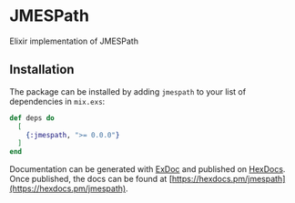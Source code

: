 # JMESPath

Elixir implementation of JMESPath

## Installation

The package can be installed by adding `jmespath` to your list of dependencies in `mix.exs`:

```elixir
def deps do
  [
    {:jmespath, ">= 0.0.0"}
  ]
end
```

Documentation can be generated with [ExDoc](https://github.com/elixir-lang/ex_doc)
and published on [HexDocs](https://hexdocs.pm). Once published, the docs can
be found at [https://hexdocs.pm/jmespath](https://hexdocs.pm/jmespath).

